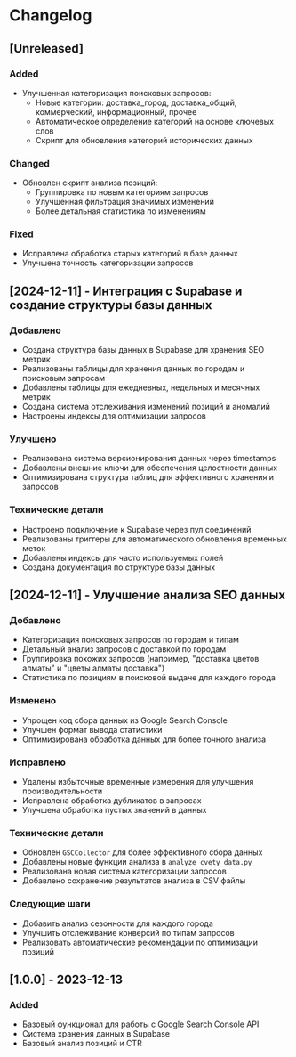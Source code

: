 # Changelog

## [Unreleased]

### Added
- Улучшенная категоризация поисковых запросов:
  - Новые категории: доставка_город, доставка_общий, коммерческий, информационный, прочее
  - Автоматическое определение категорий на основе ключевых слов
  - Скрипт для обновления категорий исторических данных

### Changed
- Обновлен скрипт анализа позиций:
  - Группировка по новым категориям запросов
  - Улучшенная фильтрация значимых изменений
  - Более детальная статистика по изменениям

### Fixed
- Исправлена обработка старых категорий в базе данных
- Улучшена точность категоризации запросов

## [2024-12-11] - Интеграция с Supabase и создание структуры базы данных

### Добавлено
- Создана структура базы данных в Supabase для хранения SEO метрик
- Реализованы таблицы для хранения данных по городам и поисковым запросам
- Добавлены таблицы для ежедневных, недельных и месячных метрик
- Создана система отслеживания изменений позиций и аномалий
- Настроены индексы для оптимизации запросов

### Улучшено
- Реализована система версионирования данных через timestamps
- Добавлены внешние ключи для обеспечения целостности данных
- Оптимизирована структура таблиц для эффективного хранения и запросов

### Технические детали
- Настроено подключение к Supabase через пул соединений
- Реализованы триггеры для автоматического обновления временных меток
- Добавлены индексы для часто используемых полей
- Создана документация по структуре базы данных

## [2024-12-11] - Улучшение анализа SEO данных

### Добавлено
- Категоризация поисковых запросов по городам и типам
- Детальный анализ запросов с доставкой по городам
- Группировка похожих запросов (например, "доставка цветов алматы" и "цветы алматы доставка")
- Статистика по позициям в поисковой выдаче для каждого города

### Изменено
- Упрощен код сбора данных из Google Search Console
- Улучшен формат вывода статистики
- Оптимизирована обработка данных для более точного анализа

### Исправлено
- Удалены избыточные временные измерения для улучшения производительности
- Исправлена обработка дубликатов в запросах
- Улучшена обработка пустых значений в данных

### Технические детали
- Обновлен `GSCCollector` для более эффективного сбора данных
- Добавлены новые функции анализа в `analyze_cvety_data.py`
- Реализована новая система категоризации запросов
- Добавлено сохранение результатов анализа в CSV файлы

### Следующие шаги
- Добавить анализ сезонности для каждого города
- Улучшить отслеживание конверсий по типам запросов
- Реализовать автоматические рекомендации по оптимизации позиций

## [1.0.0] - 2023-12-13

### Added
- Базовый функционал для работы с Google Search Console API
- Система хранения данных в Supabase
- Базовый анализ позиций и CTR
